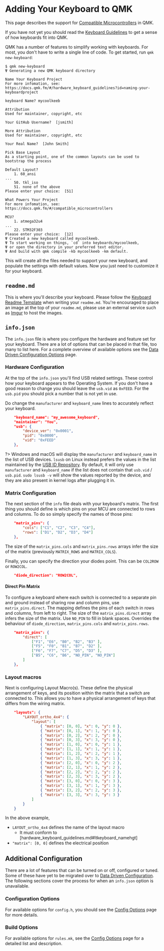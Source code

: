 # Adding Your Keyboard to QMK

This page describes the support for [Compatible Microcontrollers](compatible_microcontrollers.md) in QMK.

If you have not yet you should read the [Keyboard Guidelines](hardware_keyboard_guidelines.md) to get a sense of how keyboards fit into QMK.


QMK has a number of features to simplify working with keyboards. For most, you don't have to write a single line of code. To get started, run `qmk new-keyboard`:

```
$ qmk new-keyboard
Ψ Generating a new QMK keyboard directory

Name Your Keyboard Project
For more infomation, see:
https://docs.qmk.fm/#/hardware_keyboard_guidelines?id=naming-your-keyboardproject

keyboard Name? mycoolkeeb

Attribution
Used for maintainer, copyright, etc

Your GitHub Username?  [jsmith] 

More Attribution
Used for maintainer, copyright, etc

Your Real Name?  [John Smith] 

Pick Base Layout
As a starting point, one of the common layouts can be used to bootstrap the process

Default Layout? 
	1. 60_ansi
...
	50. tkl_iso
	51. none of the above
Please enter your choice:  [51] 

What Powers Your Project
For more infomation, see:
https://docs.qmk.fm/#/compatible_microcontrollers

MCU? 
	1. atmega32u4
...
	22. STM32F303
Please enter your choice:  [12]
Ψ Created a new keyboard called mycoolkeeb.
Ψ To start working on things, `cd` into keyboards/mycoolkeeb,
Ψ or open the directory in your preferred text editor.
Ψ And build with qmk compile -kb mycoolkeeb -km default.
```

This will create all the files needed to support your new keyboard, and populate the settings with default values. Now you just need to customize it for your keyboard.

## `readme.md`

This is where you'll describe your keyboard. Please follow the [Keyboard Readme Template](documentation_templates.md#keyboard-readmemd-template) when writing your `readme.md`. You're encouraged to place an image at the top of your `readme.md`, please use an external service such as [Imgur](https://imgur.com) to host the images.

## `info.json`

The `info.json` file is where you configure the hardware and feature set for your keyboard. There are a lot of options that can be placed in that file, too many to list here. For a complete overview of available options see the [Data Driven Configuration Options](reference_info_json.md) page.

### Hardware Configuration

At the top of the `info.json` you'll find USB related settings. These control how your keyboard appears to the Operating System. If you don't have a good reason to change you should leave the `usb.vid` as `0xFEED`. For the `usb.pid` you should pick a number that is not yet in use.

Do change the `manufacturer` and `keyboard_name` lines to accurately reflect your keyboard.

```json
    "keyboard_name": "my_awesome_keyboard",
    "maintainer": "You",
    "usb": {
        "device_ver": "0x0001",
        "pid": "0x0000",
        "vid": "0xFEED"
    },
```

?> Windows and macOS will display the `manufacturer` and `keyboard_name` in the list of USB devices. `lsusb` on Linux instead prefers the values in the list maintained by the [USB ID Repository](http://www.linux-usb.org/usb-ids.html). By default, it will only use `manufacturer` and `keyboard_name` if the list does not contain that `usb.vid` / `usb.pid`. `sudo lsusb -v` will show the values reported by the device, and they are also present in kernel logs after plugging it in.


### Matrix Configuration

The next section of the `info` file deals with your keyboard's matrix. The first thing you should define is which pins on your MCU are connected to rows and columns. To do so simply specify the names of those pins:

```json
    "matrix_pins": {
        "cols": ["C1", "C2", "C3", "C4"],
        "rows": ["D1", "D2", "D3", "D4"]
    },
```

The size of the `matrix_pins.cols` and `matrix_pins.rows` arrays infer the size of the matrix (previously `MATRIX_ROWS` and `MATRIX_COLS`). 

Finally, you can specify the direction your diodes point. This can be `COL2ROW` or `ROW2COL`.

```json
    "diode_direction": "ROW2COL",
```

#### Direct Pin Matrix
To configure a keyboard where each switch is connected to a separate pin and ground instead of sharing row and column pins, use `matrix_pins.direct`. The mapping defines the pins of each switch in rows and columns, from left to right. The size of the `matrix_pins.direct` array infers the size of the matrix. Use `NO_PIN` to fill in blank spaces. Overrides the behaviour of `diode_direction`, `matrix_pins.cols` and `matrix_pins.rows`.

```json
    "matrix_pins": {
        "direct": [
            ["F1", "E6", "B0", "B2", "B3" ],
            ["F5", "F0", "B1", "B7", "D2" ],
            ["F6", "F7", "C7", "D5", "D3" ],
            ["B5", "C6", "B6", "NO_PIN", "NO_PIN"]
        ]
    },
```

### Layout macros

Next is configuring Layout Macro(s). These define the physical arrangement of keys, and its position within the matrix that a switch are connected to. This allows you to have a physical arrangement of keys that differs from the wiring matrix.

```json
    "layouts": {
        "LAYOUT_ortho_4x4": {
            "layout": [
                { "matrix": [0, 0], "x": 0, "y": 0 },
                { "matrix": [0, 1], "x": 1, "y": 0 },
                { "matrix": [0, 2], "x": 2, "y": 0 },
                { "matrix": [0, 3], "x": 3, "y": 0 },
                { "matrix": [1, 0], "x": 0, "y": 1 },
                { "matrix": [1, 1], "x": 1, "y": 1 },
                { "matrix": [1, 2], "x": 2, "y": 1 },
                { "matrix": [1, 3], "x": 3, "y": 1 },
                { "matrix": [2, 0], "x": 0, "y": 2 },
                { "matrix": [2, 1], "x": 1, "y": 2 },
                { "matrix": [2, 2], "x": 2, "y": 2 },
                { "matrix": [2, 3], "x": 3, "y": 2 },
                { "matrix": [3, 0], "x": 0, "y": 3 },
                { "matrix": [3, 1], "x": 1, "y": 3 },
                { "matrix": [3, 2], "x": 2, "y": 3 },
                { "matrix": [3, 3], "x": 3, "y": 3 }
            ]
        }
    }

```

In the above example, 

* `LAYOUT_ortho_4x4` defines the name of the layout macro
  * It must conform to [hardware_keyboard_guidelines.md#ltkeyboard_namehgt]
* `"matrix": [0, 0]` defines the electrical position

## Additional Configuration

There are a lot of features that can be turned on or off, configured or tuned. Some of these have yet to be migrated over to [Data Driven Configuration](data_driven_config.md). The following sections cover the process for when an `info.json` option is unavailable.

### Configuration Options

For available options for `config.h`, you should see the [Config Options](config_options.md) page for more details.

### Build Options

For available options for `rules.mk`, see the [Config Options](config_options.md#feature-options) page for a detailed list and description.
